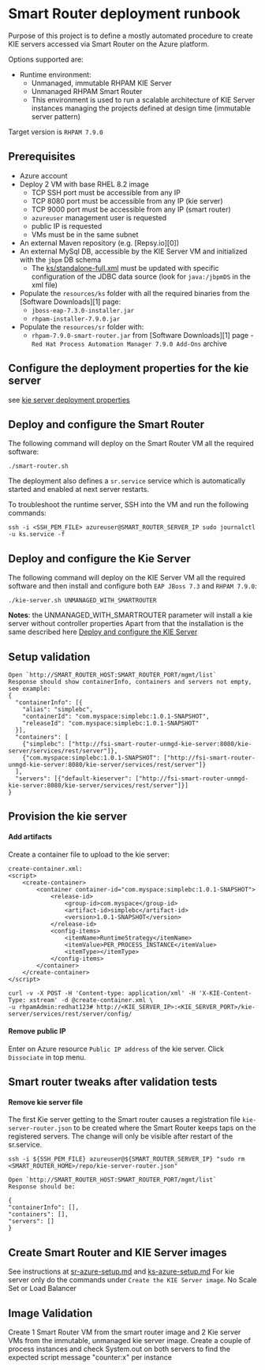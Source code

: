 # Smart Router deployment runbook
Purpose of this project is to define a mostly automated procedure to create KIE servers accessed via Smart Router on the Azure platform.

Options supported are:
* Runtime environment:
  * Unmanaged, immutable RHPAM KIE Server
  * Unmanaged RHPAM Smart Router
  * This environment is used to run a scalable architecture of KIE Server instances managing the projects defined at
  design time (immutable server pattern)

Target version is `RHPAM 7.9.0`

## Prerequisites
* Azure account
* Deploy 2 VM with base RHEL 8.2 image
  * TCP SSH port must be accessible from any IP
  * TCP 8080 port must be accessible from any IP (kie server)
  * TCP 9000 port must be accessible from any IP (smart router)
  * `azureuser` management user is requested
  * public IP is requested
  * VMs must be in the same subnet
* An external Maven repository (e.g. [Repsy.io][0])
* An external MySql DB, accessible by the KIE Server VM and initialized with the `jbpm` DB schema
  * The [ks/standalone-full.xml](./ks/standalone-full.xml) must be updated with specific configuration of the JDBC 
  data source (look for `java:/jbpmDS` in the xml file)
* Populate the `resources/ks` folder with all the required binaries from the [Software Downloads][1] page:
    * `jboss-eap-7.3.0-installer.jar`
    * `rhpam-installer-7.9.0.jar`
* Populate the `resources/sr` folder with:
  * `rhpam-7.9.0-smart-router.jar` from  [Software Downloads][1] page - `Red Hat Process Automation Manager 7.9.0 Add-Ons` archive

## Configure the deployment properties for the kie server
see [kie server deployment properties](README.md)

## Deploy and configure the Smart Router
The following command will deploy on the Smart Router VM all the required software:
```shell
./smart-router.sh
```
The deployment also defines a `sr.service` service which is automatically started and enabled at next server restarts.

To troubleshoot the runtime server, SSH into the VM and run the following commands:
```shell
ssh -i <SSH_PEM_FILE> azureuser@SMART_ROUTER_SERVER_IP sudo journalctl -u ks.service -f
```

## Deploy and configure the Kie Server
The following command will deploy on the KIE Server VM all the required software and then install and configure both
`EAP JBoss 7.3` and `RHPAM 7.9.0`:
```shell
./kie-server.sh UNMANAGED_WITH_SMARTROUTER
```
**Notes**: the UNMANAGED_WITH_SMARTROUTER parameter will install a kie server without controller properties
Apart from that the installation is the same described here [Deploy and configure the KIE Server](README.md)

## Setup validation
```
Open `http://SMART_ROUTER_HOST:SMART_ROUTER_PORT/mgmt/list`
Response should show containerInfo, containers and servers not empty, see example:
{
  "containerInfo": [{
    "alias": "simplebc",
    "containerId": "com.myspace:simplebc:1.0.1-SNAPSHOT",
    "releaseId": "com.myspace:simplebc:1.0.1-SNAPSHOT"
  }],
  "containers": [
    {"simplebc": ["http://fsi-smart-router-unmgd-kie-server:8080/kie-server/services/rest/server"]},
    {"com.myspace:simplebc:1.0.1-SNAPSHOT": ["http://fsi-smart-router-unmgd-kie-server:8080/kie-server/services/rest/server"]}
  ],
  "servers": [{"default-kieserver": ["http://fsi-smart-router-unmgd-kie-server:8080/kie-server/services/rest/server"]}]
}
```

## Provision the kie server
#### Add artifacts
Create a container file to upload to the kie server:
```
create-container.xml:
<script>
    <create-container>
        <container container-id="com.myspace:simplebc:1.0.1-SNAPSHOT">
            <release-id>
                <group-id>com.myspace</group-id>
                <artifact-id>simplebc</artifact-id>
                <version>1.0.1-SNAPSHOT</version>
            </release-id>
            <config-items>
                <itemName>RuntimeStrategy</itemName>
                <itemValue>PER_PROCESS_INSTANCE</itemValue>
                <itemType></itemType>
            </config-items>
        </container>
    </create-container>
</script>

curl -v -X POST -H 'Content-type: application/xml' -H 'X-KIE-Content-Type: xstream' -d @create-container.xml \ 
-u rhpamAdmin:redhat123# http://<KIE_SERVER_IP>:<KIE_SERVER_PORT>/kie-server/services/rest/server/config/
```
#### Remove public IP
Enter on Azure resource `Public IP address` of the kie server. Click `Dissociate` in top menu.

## Smart router tweaks after validation tests
#### Remove kie server file
The first Kie server getting to the Smart router causes a registration file `kie-server-router.json` to be created where
the Smart Router keeps taps on the registered servers.
The change will only be visible after restart of the sr.service.
```
ssh -i ${SSH_PEM_FILE} azureuser@${SMART_ROUTER_SERVER_IP} "sudo rm <SMART_ROUTER_HOME>/repo/kie-server-router.json"

Open `http://SMART_ROUTER_HOST:SMART_ROUTER_PORT/mgmt/list`
Response should be:

{
"containerInfo": [],
"containers": [],
"servers": []
}
```

## Create Smart Router and KIE Server images
See instructions at [sr-azure-setup.md](./sr-azure-setup.md) and [ks-azure-setup.md](./ks-azure-setup.md)
For kie server only do the commands under `Create the KIE Server image`. No Scale Set or Load Balancer

## Image Validation
Create 1 Smart Router VM from the smart router image and 2 Kie server VMs from the immutable, unmanaged kie server image.
Create a couple of process instances and check System.out on both servers to find the expected script message "counter:x" per instance
```

```


